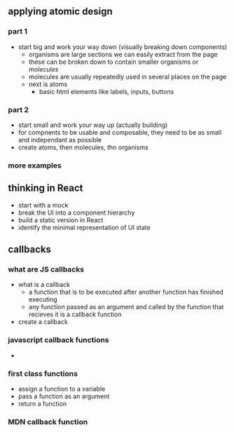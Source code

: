 ## applying atomic design

### part 1
- start big and work your way down (visually breaking down components)
    - organisms are large sections we can easily extract from the page
    -  these can be broken down to contain smaller organisms or _molecules_
    - molecules are usually repeatedly used in several places on the page
    - next is atoms
        - basic html elements like labels, inputs, buttons
### part 2
- start small and work your way up (actually building)
- for compnents to be usable and composable, they need to be as small and independant as possible
- create atoms, then molecules, thn organisms
### more examples

## thinking in React
- start with a mock
- break the UI into a component hierarchy
- build a static version in React
- identify the minimal representation of UI state
## callbacks
### what are JS callbacks
- what is a callback
    - a function that is to be executed after another function has finished executing
    - any function passed as an argument and called by the function that recieves it is a callback function
- create a callback
### javascript callback functions
- 
### first class functions
- assign a function to a variable
- pass a function as an argument
- return a function
### MDN callback function



